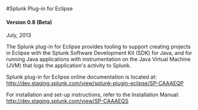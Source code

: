 #Splunk Plug-in for Eclipse 

#### Version 0.8 (Beta)

July, 2013

The Splunk plug-in for Eclipse provides tooling to support creating projects in Eclipse with the Splunk Software Development Kit (SDK) for Java, and for running Java applications with instrumentation on the Java Virtual Machine (JVM) that logs the application's activity to Splunk.

Splunk plug-in for Eclipse online documentation is located at:
<http://dev.staging.splunk.com/view/splunk-plugin-eclipse/SP-CAAAEQP>

For installation and set-up instructions, refer to the Installation Manual: <http://dev.staging.splunk.com/view/SP-CAAAEQS>